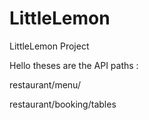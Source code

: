 # LittleLemon

LittleLemon Project

Hello
theses are the API paths :

restaurant/menu/


restaurant/booking/tables
